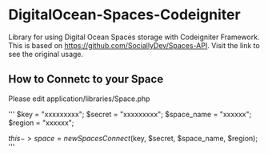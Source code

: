 # DigitalOcean-Spaces-Codeigniter
Library for using Digital Ocean Spaces  storage with Codeigniter Framework.
This is based on https://github.com/SociallyDev/Spaces-API.
Visit the link to see the original usage.

<h2>How to Connetc to your Space</h2>
Please edit application/libraries/Space.php 

'''
  $key = "xxxxxxxxx";
  $secret = "xxxxxxxxx";
  $space_name = "xxxxxx";
  $region = "xxxxxx";
        
 $this->space = new SpacesConnect($key, $secret, $space_name, $region); <br>
'''
